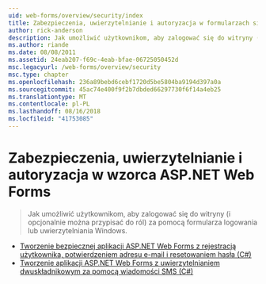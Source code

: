 ```yaml
---
uid: web-forms/overview/security/index
title: Zabezpieczenia, uwierzytelnianie i autoryzacja w formularzach sieci Web programu ASP.NET | Dokumentacja firmy Microsoft
author: rick-anderson
description: Jak umożliwić użytkownikom, aby zalogować się do witryny (i opcjonalnie można przypisać do ról) za pomocą formularza logowania lub uwierzytelniania Windows.
ms.author: riande
ms.date: 08/08/2011
ms.assetid: 24eab207-f69c-4eab-bfae-06725050452d
msc.legacyurl: /web-forms/overview/security
msc.type: chapter
ms.openlocfilehash: 236a89bebd6cebf1720d5be5804ba9194d397a0a
ms.sourcegitcommit: 45ac74e400f9f2b7dbded66297730f6f14a4eb25
ms.translationtype: MT
ms.contentlocale: pl-PL
ms.lasthandoff: 08/16/2018
ms.locfileid: "41753085"
---
```

<a name="security-authentication-and-authorization-in-aspnet-web-forms"></a>Zabezpieczenia, uwierzytelnianie i autoryzacja w wzorca ASP.NET Web Forms
====================
> Jak umożliwić użytkownikom, aby zalogować się do witryny (i opcjonalnie można przypisać do ról) za pomocą formularza logowania lub uwierzytelniania Windows.


- [Tworzenie bezpiecznej aplikacji ASP.NET Web Forms z rejestracją użytkownika, potwierdzeniem adresu e-mail i resetowaniem hasła (C#)](create-a-secure-aspnet-web-forms-app-with-user-registration-email-confirmation-and-password-reset.md)
- [Tworzenie aplikacji ASP.NET Web Forms z uwierzytelnianiem dwuskładnikowym za pomocą wiadomości SMS (C#)](create-an-aspnet-web-forms-app-with-sms-two-factor-authentication.md)
